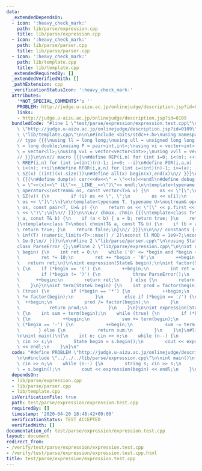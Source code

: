 ```yaml
---
data:
  _extendedDependsOn:
  - icon: ':heavy_check_mark:'
    path: lib/parse/expression.cpp
    title: lib/parse/expression.cpp
  - icon: ':heavy_check_mark:'
    path: lib/parse/parser.cpp
    title: lib/parse/parser.cpp
  - icon: ':heavy_check_mark:'
    path: lib/template.cpp
    title: lib/template.cpp
  _extendedRequiredBy: []
  _extendedVerifiedWith: []
  _pathExtension: cpp
  _verificationStatusIcon: ':heavy_check_mark:'
  attributes:
    '*NOT_SPECIAL_COMMENTS*': ''
    PROBLEM: http://judge.u-aizu.ac.jp/onlinejudge/description.jsp?id=0109
    links:
    - http://judge.u-aizu.ac.jp/onlinejudge/description.jsp?id=0109
  bundledCode: "#line 1 \"test/parse/expression/expression.test.cpp\"\n#define PROBLEM\
    \ \"http://judge.u-aizu.ac.jp/onlinejudge/description.jsp?id=0109\"\n\n#line 1\
    \ \"lib/template.cpp\"\n\n\n#include <bits/stdc++.h>\nusing namespace std;\n\n\
    // type {{{\nusing ll = long long;\nusing ull = unsigned long long;\nusing ld\
    \ = long double;\nusing P = pair<int,int>;\nusing vi = vector<int>;\nusing vll\
    \ = vector<ll>;\nusing vvi = vector<vector<int>>;\nusing vvll = vector<vector<ll>>;\n\
    // }}}\n\n\n// macro {{{\n#define REP(i,n) for (int i=0; i<(n); ++i)\n#define\
    \ RREP(i,n) for (int i=(int)(n)-1; i>=0; --i)\n#define FOR(i,a,n) for (int i=(a);\
    \ i<(n); ++i)\n#define RFOR(i,a,n) for (int i=(int)(n)-1; i>=(a); --i)\n\n#define\
    \ SZ(x) ((int)(x).size())\n#define all(x) begin(x),end(x)\n// }}}\n\n\n// debug\
    \ {{{\n#define dump(x) cerr<<#x<<\" = \"<<(x)<<endl\n#define debug(x) cerr<<#x<<\"\
    \ = \"<<(x)<<\" (L\"<<__LINE__<<\")\"<< endl;\n\ntemplate<typename T>\nostream&\
    \ operator<<(ostream& os, const vector<T>& v) {\n    os << \"[\";\n    REP (i,\
    \ SZ(v)) {\n        if (i) os << \", \";\n        os << v[i];\n    }\n    return\
    \ os << \"]\";\n}\n\ntemplate<typename T, typename U>\nostream& operator<<(ostream&\
    \ os, const pair<T, U>& p) {\n    return os << \"(\" << p.first << \" \" << p.second\
    \ << \")\";\n}\n// }}}\n\n\n// chmax, chmin {{{\ntemplate<class T>\nbool chmax(T&\
    \ a, const T& b) {\n    if (a < b) { a = b; return true; }\n    return false;\n\
    }\ntemplate<class T>\nbool chmin(T& a, const T& b) {\n    if (b < a) { a = b;\
    \ return true; }\n    return false;\n}\n// }}}\n\n\n// constants {{{\n#define\
    \ inf(T) (numeric_limits<T>::max() / 2)\nconst ll MOD = 1e9+7;\nconst ld EPS =\
    \ 1e-9;\n// }}}\n\n\n#line 2 \"lib/parse/parser.cpp\"\n\nusing State = string::const_iterator;\n\
    class ParseError {};\n#line 2 \"lib/parse/expression.cpp\"\n\nint number(State&\
    \ begin) {\n    int ret = 0;\n    while ('0' <= *begin and *begin <= '9') {\n\
    \        ret *= 10;\n        ret += *begin - '0';\n        ++begin;\n    }\n \
    \   return ret;\n}\n\nint expression(State& begin);\n\nint factor(State& begin)\
    \ {\n    if (*begin == '(') {\n        ++begin;\n        int ret = expression(begin);\n\
    \        if (*begin != ')') {\n            throw ParseError();\n        }\n  \
    \      ++begin;\n        return ret;\n    } else {\n        return number(begin);\n\
    \    }\n}\n\nint term(State& begin) {\n    int prod = factor(begin);\n    while\
    \ (true) {\n        if (*begin == '*') {\n            ++begin;\n            prod\
    \ *= factor(begin);\n        }\n        else if (*begin == '/') {\n          \
    \  ++begin;\n            prod /= factor(begin);\n        }\n        else {\n \
    \           return prod;\n        }\n    }\n}\n\nint expression(State& begin)\
    \ {\n    int sum = term(begin);\n    while (true) {\n        if (*begin == '+')\
    \ {\n            ++begin;\n            sum += term(begin);\n        } else if\
    \ (*begin == '-') {\n            ++begin;\n            sum -= term(begin);\n \
    \       } else {\n            return sum;\n        }\n    }\n}\n#line 4 \"test/parse/expression/expression.test.cpp\"\
    \n\nint main()\n{\n    int n; cin >> n;\n    while (n--) {\n        string s;\
    \ cin >> s;\n        State begin = s.begin();\n        cout << expression(begin)\
    \ << endl;\n    }\n}\n"
  code: "#define PROBLEM \"http://judge.u-aizu.ac.jp/onlinejudge/description.jsp?id=0109\"\
    \n\n#include \"../../../lib/parse/expression.cpp\"\n\nint main()\n{\n    int n;\
    \ cin >> n;\n    while (n--) {\n        string s; cin >> s;\n        State begin\
    \ = s.begin();\n        cout << expression(begin) << endl;\n    }\n}\n"
  dependsOn:
  - lib/parse/expression.cpp
  - lib/parse/parser.cpp
  - lib/template.cpp
  isVerificationFile: true
  path: test/parse/expression/expression.test.cpp
  requiredBy: []
  timestamp: '2020-04-20 18:48:42+09:00'
  verificationStatus: TEST_ACCEPTED
  verifiedWith: []
documentation_of: test/parse/expression/expression.test.cpp
layout: document
redirect_from:
- /verify/test/parse/expression/expression.test.cpp
- /verify/test/parse/expression/expression.test.cpp.html
title: test/parse/expression/expression.test.cpp
---
```

